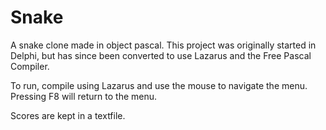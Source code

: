 Snake
=====

A snake clone made in object pascal. This project was originally started in
Delphi, but has since been converted to use Lazarus and the Free Pascal
Compiler.

To run, compile using Lazarus and use the mouse to navigate the menu. Pressing
F8 will return to the menu.

Scores are kept in a textfile.

